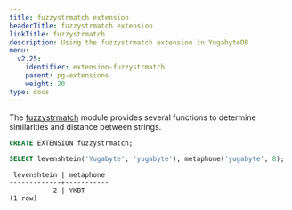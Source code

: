 ```yaml
---
title: fuzzystrmatch extension
headerTitle: fuzzystrmatch extension
linkTitle: fuzzystrmatch
description: Using the fuzzystrmatch extension in YugabyteDB
menu:
  v2.25:
    identifier: extension-fuzzystrmatch
    parent: pg-extensions
    weight: 20
type: docs
---
```


The [fuzzystrmatch](https://www.postgresql.org/docs/15/fuzzystrmatch.html) module provides several functions to determine similarities and distance between strings.

```sql
CREATE EXTENSION fuzzystrmatch;

SELECT levenshtein('Yugabyte', 'yugabyte'), metaphone('yugabyte', 8);
```

```output
 levenshtein | metaphone
-------------+-----------
           2 | YKBT
(1 row)
```
